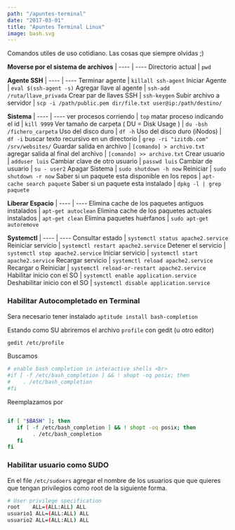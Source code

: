 ```yaml
---
path: "/apuntes-terminal"
date: "2017-03-01"
title: "Apuntes Terminal Linux"
image: bash.svg
---
```


Comandos utiles de uso cotidiano. Las cosas que siempre olvidas ;)



 **Moverse por el sistema de archivos** |
 ---- | ----
Directorio actual | `pwd`


**Agente SSH** |
 ---- | ----
Terminar agente             | `killall ssh-agent`
Iniciar Agente              | `eval $(ssh-agent -s)`
Agregar llave al agente | `ssh-add /ruta/llave_privada` 
Crear par de llaves SSH | `ssh-keygen`
Subir archivo a servidor | `scp -i /path/public.pem dir/file.txt user@ip:/path/destino/`


**Sistema** |
 ---- | ----
ver procesos corriendo                    | `top`
matar proceso indicando el id               | `kill 9999`
Ver tamaño de carpeta ( DU = Disk Usage )   | `du -bsh /fichero_carpeta`
Uso del disco duro                          | `df -h`
Uso del disco duro (iNodos)                 | `df -i`
buscar texto recursivo en un directorio     | `grep -ri "izitdb.com" /srv/websites/`
Guardar salida en archivo                   | `[comando] > archivo.txt`
agregar salida al final del archivo         | `[comando] >> archivo.txt`
Crear usuario                               | `adduser luis`
Cambiar clave de otro usuario               | `passwd luis`
Cambiar de usuario                          | `su - user2`
Apagar Sistema                              | `sudo shutdown -h now`
Reiniciar                                   | `sudo shutdown -r now`
Saber si un paquete esta disponible en los repos | `apt-cache search paquete`
Saber si un paquete esta instalado         | `dpkg -l | grep paquete`


**Liberar Espacio** |
 ---- | ----
Elimina cache de los paquetes antiguos instalados   | `apt-get autoclean`
Elimina cache de los paquetes actuales instalados   | `apt-get clean`
Elimina paquetes huérfanos                          | `sudo apt-get autoremove`

**Systemctl** |
 ---- | ----
Consultar estado                | `systemctl status apache2.service`
Reiniciar servicio              | `systemctl restart apache2.service`
Detener el servicio             | `systemctl stop apache2.service`
Iniciar servicio                | `systemctl start apache2.service`
Recargar servicio               | `systemctl reload apache2.service`
Recargar o Reiniciar            | `systemctl reload-or-restart apache2.service`
Habilitar inicio con el SO      | `systemctl enable application.service`
Deshabilitar inicio con el SO   | `systemctl disable application.service`




### Habilitar Autocompletado en Terminal

Sera necesario tener instalado
`aptitude install bash-completion`

Estando como SU abriremos el archivo `profile` con gedit (u otro editor) 

```bash
gedit /etc/profile
```

Buscamos

```bash
# enable bash completion in interactive shells <br>
#if [ -f /etc/bash_completion ] && ! shopt -oq posix; then
#    . /etc/bash_completion
#fi

```

Reemplazamos por

```bash

if [ "$BASH" ]; then
   if [ -f /etc/bash_completion ] && ! shopt -oq posix; then
        . /etc/bash_completion
   fi
fi

```

### Habilitar usuario como SUDO

En el file `/etc/sudoers` agregar el nombre de los usuarios que que quieres que tengan privilegios como root de la siguiente forma.

```bash
# User privilege specification
root	ALL=(ALL:ALL) ALL
usuario1 ALL=(ALL:ALL) ALL
usuario2 ALL=(ALL:ALL) ALL
```
